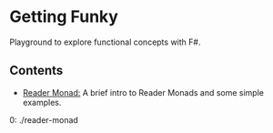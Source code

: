 # Getting Funky

Playground to explore functional concepts with F#.

## Contents

- [Reader Monad:](0) A brief intro to Reader Monads and some simple examples.

0: ./reader-monad
